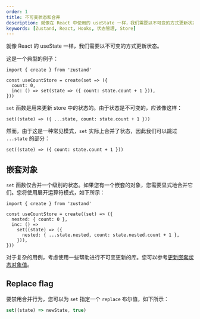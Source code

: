 ```yaml
---
order: 1
title: 不可变状态和合并
description: 就像在 React 中使用的 useState 一样，我们需要以不可变的方式更新状态。
keywords: [Zustand, React, Hooks, 状态管理, Store]
---
```


就像 React 的 useState 一样，我们需要以不可变的方式更新状态。

这是一个典型的例子：

```tsx | pure
import { create } from 'zustand'

const useCountStore = create(set => ({
  count: 0,
  inc: () => set(state => ({ count: state.count + 1 })),
}))
```

`set` 函数是用来更新 store 中的状态的。由于状态是不可变的，应该像这样：

```tsx | pure
set((state) => ({ ...state, count: state.count + 1 }))
```

然而，由于这是一种常见模式，`set` 实际上合并了状态，因此我们可以跳过 `...state` 的部分：

```tsx | pure
set((state) => ({ count: state.count + 1 }))
```

## 嵌套对象

`set` 函数仅合并一个级别的状态。如果您有一个嵌套的对象，您需要显式地合并它们。您将使用展开运算符模式，如下所示：

```tsx | pure
import { create } from 'zustand'

const useCountStore = create((set) => ({
  nested: { count: 0 },
  inc: () =>
    set((state) => ({
      nested: { ...state.nested, count: state.nested.count + 1 },
    })),
}))
```

对于复杂的用例，考虑使用一些帮助进行不可变更新的库。您可以参考[更新嵌套状态对象值](/guides/updating-state#深度嵌套的对象)。

## Replace flag

要禁用合并行为，您可以为 `set` 指定一个 `replace` 布尔值，如下所示：

```ts
set((state) => newState, true)
```

